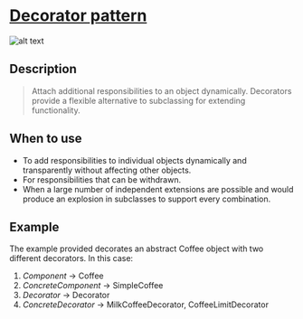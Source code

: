 # [Decorator pattern](https://en.wikipedia.org/wiki/Decorator_pattern)

![alt text](https://miro.medium.com/max/1194/1*nM0JRjh_gGvkqBZJCOInGg.png)

## Description

>Attach additional responsibilities to an object dynamically. Decorators provide a flexible alternative to subclassing
>for extending functionality.

## When to use

- To add responsibilities to individual objects dynamically and transparently without affecting other objects.
- For responsibilities that can be withdrawn.
- When a large number of independent extensions are possible and would produce an explosion in subclasses to support
every combination.

## Example

The example provided decorates an abstract Coffee object with two different decorators. In this case:

1. *Component* -> Coffee
2. *ConcreteComponent* -> SimpleCoffee
3. *Decorator* -> Decorator
4. *ConcreteDecorator* -> MilkCoffeeDecorator, CoffeeLimitDecorator
